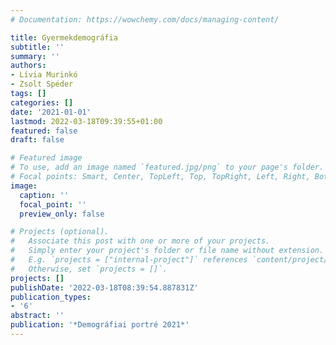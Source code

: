 ```yaml
---
# Documentation: https://wowchemy.com/docs/managing-content/

title: Gyermekdemográfia
subtitle: ''
summary: ''
authors:
- Lívia Murinkó
- Zsolt Spéder
tags: []
categories: []
date: '2021-01-01'
lastmod: 2022-03-18T09:39:55+01:00
featured: false
draft: false

# Featured image
# To use, add an image named `featured.jpg/png` to your page's folder.
# Focal points: Smart, Center, TopLeft, Top, TopRight, Left, Right, BottomLeft, Bottom, BottomRight.
image:
  caption: ''
  focal_point: ''
  preview_only: false

# Projects (optional).
#   Associate this post with one or more of your projects.
#   Simply enter your project's folder or file name without extension.
#   E.g. `projects = ["internal-project"]` references `content/project/deep-learning/index.md`.
#   Otherwise, set `projects = []`.
projects: []
publishDate: '2022-03-18T08:39:54.887831Z'
publication_types:
- '6'
abstract: ''
publication: '*Demográfiai portré 2021*'
---
```

